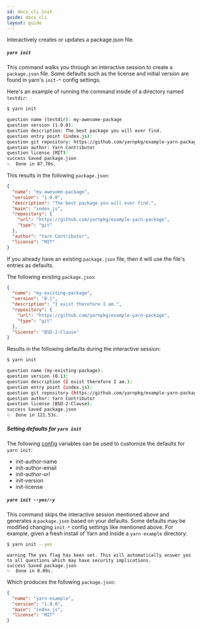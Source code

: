 ```yaml
---
id: docs_cli_init
guide: docs_cli
layout: guide
---
```


<p class="lead">Interactively creates or updates a package.json file.</p>

##### `yarn init` <a class="toc" id="toc-yarn-init" href="#toc-yarn-init"></a>

This command walks you through an interactive session to create a
`package.json` file. Some defaults such as the license and initial version are
found in yarn's `init-*` config settings.

Here's an example of running the command inside of a directory named `testdir`:

```sh
$ yarn init
```

```sh
question name (testdir): my-awesome-package
question version (1.0.0): 
question description: The best package you will ever find.
question entry point (index.js): 
question git repository: https://github.com/yarnpkg/example-yarn-package
question author: Yarn Contributor
question license (MIT): 
success Saved package.json
✨  Done in 87.70s.
```

This results in the following `package.json`:

```json
{
  "name": "my-awesome-package",
  "version": "1.0.0",
  "description": "The best package you will ever find.",
  "main": "index.js",
  "repository": {
    "url": "https://github.com/yarnpkg/example-yarn-package",
    "type": "git"
  },
  "author": "Yarn Contributor",
  "license": "MIT"
}
```

If you already have an existing `package.json` file, then it will use the
file's entries as defaults.

The following existing `package.json`:

```json
{
  "name": "my-existing-package",
  "version": "0.1",
  "description": "I exist therefore I am.",
  "repository": {
    "url": "https://github.com/yarnpkg/example-yarn-package",
    "type": "git"
  },
  "license": "BSD-2-Clause"
}
```

Results in the following defaults during the interactive session:

```sh
$ yarn init
```

```sh
question name (my-existing-package): 
question version (0.1): 
question description (I exist therefore I am.):
question entry point (index.js): 
question git repository (https://github.com/yarnpkg/example-yarn-package): 
question author: Yarn Contributor
question license (BSD-2-Clause): 
success Saved package.json
✨  Done in 121.53s.
```

##### Setting defaults for  `yarn init` <a class="toc" id="toc-yarn-init-defaults" href="#toc-yarn-init-defaults"></a>

The following [config](./config) variables can be used to customize the defaults for `yarn init`:

 * init-author-name
 * init-author-email
 * init-author-url
 * init-version
 * init-license

##### `yarn init --yes/-y` <a class="toc" id="toc-yarn-init-yes-y" href="#toc-yarn-init-yes-y"></a>

This command skips the interactive session mentioned above and generates a
`package.json` based on your defaults. Some defaults may be modified changing
`init-*` config settings like mentioned above. For example, given a fresh
install of Yarn and inside a `yarn-example` directory:

```sh
$ yarn init --yes
```

```
warning The yes flag has been set. This will automatically answer yes to all questions which may have security implications.
success Saved package.json
✨  Done in 0.09s.
```

Which produces the following `package.json`:

```json
{
  "name": "yarn-example",
  "version": "1.0.0",
  "main": "index.js",
  "license": "MIT"
}
```
